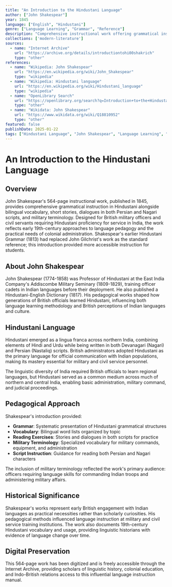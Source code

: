 ```yaml
---
title: "An Introduction to the Hindustani Language"
author: ["John Shakespear"]
year: 1845
language: ["English", "Hindustani"]
genre: ["Language Learning", "Grammar", "Reference"]
description: "Comprehensive instructional work offering grammatical instruction alongside bilingual vocabulary entries. Includes short stories and dialogues in Persian and Nagari characters, plus military terminology presented in both Nagari script and English transliteration."
collections: ['modern-literature']
sources:
  - name: "Internet Archive"
    url: "https://archive.org/details/introductiontohi00shakrich"
    type: "other"
references:
  - name: "Wikipedia: John Shakespear"
    url: "https://en.wikipedia.org/wiki/John_Shakespear"
    type: "wikipedia"
  - name: "Wikipedia: Hindustani language"
    url: "https://en.wikipedia.org/wiki/Hindustani_language"
    type: "wikipedia"
  - name: "OpenLibrary Search"
    url: "https://openlibrary.org/search?q=Introduction+to+the+Hindustani+Language+John+Shakespear"
    type: "other"
  - name: "Wikidata: John Shakespear"
    url: "https://www.wikidata.org/wiki/Q18810952"
    type: "other"
featured: false
publishDate: 2025-01-22
tags: ["Hindustani Language", "John Shakespear", "Language Learning", "19th Century", "Grammar", "Hindi-Urdu", "Colonial India", "Language Instruction", "Military Terminology", "Persian Script"]
---
```


# An Introduction to the Hindustani Language

## Overview

John Shakespear's 564-page instructional work, published in 1845, provides comprehensive grammatical instruction in Hindustani alongside bilingual vocabulary, short stories, dialogues in both Persian and Nagari scripts, and military terminology. Designed for British military officers and civil servants requiring Hindustani proficiency for service in India, the work reflects early 19th-century approaches to language pedagogy and the practical needs of colonial administration. Shakespear's earlier Hindustani Grammar (1813) had replaced John Gilchrist's work as the standard reference; this introduction provided more accessible instruction for students.

## About John Shakespear

John Shakespear (1774-1858) was Professor of Hindustani at the East India Company's Addiscombe Military Seminary (1809-1829), training officer cadets in Indian languages before their deployment. He also published a Hindustani-English Dictionary (1817). His pedagogical works shaped how generations of British officials learned Hindustani, influencing both language learning methodology and British perceptions of Indian languages and culture.

## Hindustani Language

Hindustani emerged as a lingua franca across northern India, combining elements of Hindi and Urdu while being written in both Devanagari (Nagari) and Persian (Nastaliq) scripts. British administrators adopted Hindustani as the primary language for official communication with Indian populations, making its mastery essential for military and civil service personnel.

The linguistic diversity of India required British officials to learn regional languages, but Hindustani served as a common medium across much of northern and central India, enabling basic administration, military command, and judicial proceedings.

## Pedagogical Approach

Shakespear's introduction provided:
- **Grammar**: Systematic presentation of Hindustani grammatical structures
- **Vocabulary**: Bilingual word lists organized by topic
- **Reading Exercises**: Stories and dialogues in both scripts for practice
- **Military Terminology**: Specialized vocabulary for military commands, equipment, and administration
- **Script Instruction**: Guidance for reading both Persian and Nagari characters

The inclusion of military terminology reflected the work's primary audience: officers requiring language skills for commanding Indian troops and administering military affairs.

## Historical Significance

Shakespear's works represent early British engagement with Indian languages as practical necessities rather than scholarly curiosities. His pedagogical methods influenced language instruction at military and civil service training institutions. The work also documents 19th-century Hindustani vocabulary and usage, providing linguistic historians with evidence of language change over time.

## Digital Preservation

This 564-page work has been digitized and is freely accessible through the Internet Archive, providing scholars of linguistic history, colonial education, and Indo-British relations access to this influential language instruction manual.
